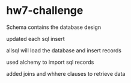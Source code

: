 # hw7-challenge

Schema contains the database design

updated each sql insert

allsql will load the database and insert records

used alchemy to import sql records

added joins and whhere clauses to retrieve data


